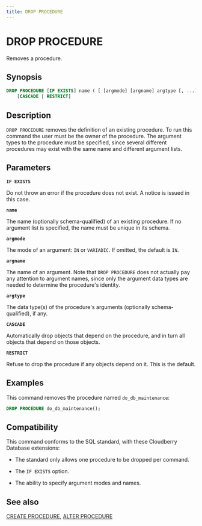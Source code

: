 ```yaml
---
title: DROP PROCEDURE
---
```


# DROP PROCEDURE

Removes a procedure.

## Synopsis

```sql
DROP PROCEDURE [IF EXISTS] name ( [ [argmode] [argname] argtype [, ...] ] )
    [CASCADE | RESTRICT]
```

## Description

`DROP PROCEDURE` removes the definition of an existing procedure. To run this command the user must be the owner of the procedure. The argument types to the procedure must be specified, since several different procedures may exist with the same name and different argument lists.

## Parameters

**`IF EXISTS`**

Do not throw an error if the procedure does not exist. A notice is issued in this case.

**`name`**

The name (optionally schema-qualified) of an existing procedure. If no argument list is specified, the name must be unique in its schema.

**`argmode`**

The mode of an argument: `IN` or `VARIADIC`. If omitted, the default is `IN`.

**`argname`**

The name of an argument. Note that `DROP PROCEDURE` does not actually pay any attention to argument names, since only the argument data types are needed to determine the procedure's identity.

**`argtype`**

The data type(s) of the procedure's arguments (optionally schema-qualified), if any.

**`CASCADE`**

Automatically drop objects that depend on the procedure, and in turn all objects that depend on those objects.

**`RESTRICT`**

Refuse to drop the procedure if any objects depend on it. This is the default.

## Examples

This command removes the procedure named `do_db_maintenance`:

```sql
DROP PROCEDURE do_db_maintenance();
```

## Compatibility

This command conforms to the SQL standard, with these Cloudberry Database extensions:

- The standard only allows one procedure to be dropped per command.

- The `IF EXISTS` option.

- The ability to specify argument modes and names.

## See also

[CREATE PROCEDURE](/i18n/zh/docusaurus-plugin-content-docs/current/sql-stmts/sql-stmt-create-procedure.md), [ALTER PROCEDURE](/i18n/zh/docusaurus-plugin-content-docs/current/sql-stmts/sql-stmt-alter-procedure.md)
